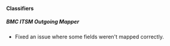 
#### Classifiers

##### BMC ITSM Outgoing Mapper

- Fixed an issue where some fields weren't mapped correctly.
